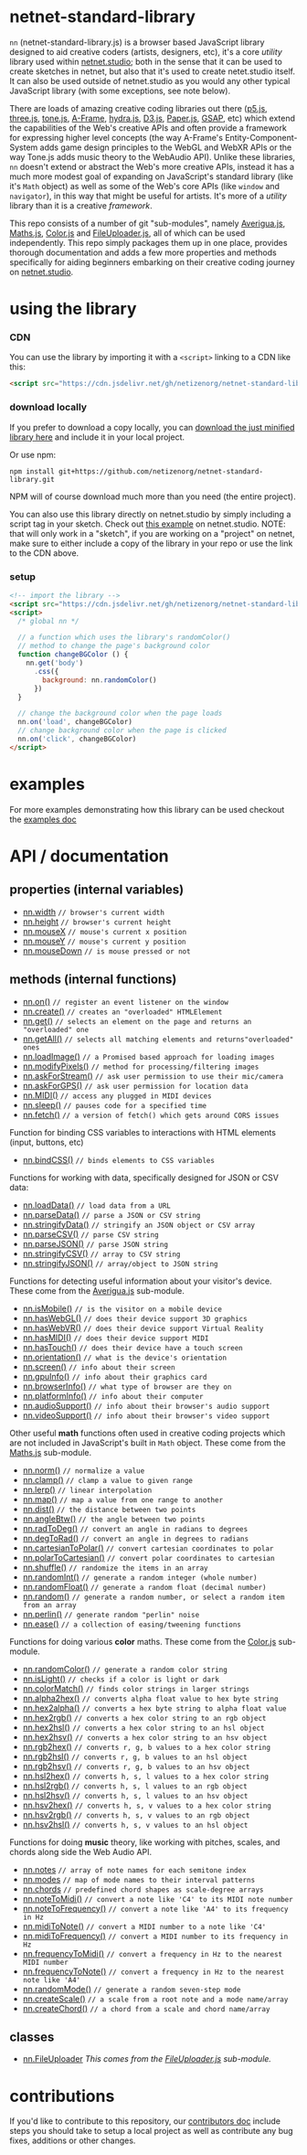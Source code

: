 # netnet-standard-library

`nn` (netnet-standard-library.js) is a browser based JavaScript library designed to aid creative coders (artists, designers, etc), it's a core *utility* library used within [netnet.studio](https://netnet.studio); both in the sense that it can be used to create sketches in netnet, but also that it's used to create netet.studio itself. It can also be used outside of netnet.studio as you would any other typical JavaScript library (with some exceptions, see note below).

There are loads of amazing creative coding libraries out there ([p5.js](https://p5js.org/), [three.js](https://threejs.org/), [tone.js](https://tonejs.github.io/), [A-Frame](https://aframe.io/), [hydra.js](https://hydra.ojack.xyz/?sketch_id=example_11), [D3.js](https://d3js.org/), [Paper.js](http://paperjs.org/), [GSAP](https://gsap.com/), etc) which extend the capabilities of the Web's creative APIs and often provide a framework for expressing higher level concepts (the way A-Frame's Entity-Component-System adds game design principles to the WebGL and WebXR APIs or the way Tone.js adds music theory to the WebAudio API). Unlike these libraries, `nn` doesn't extend or abstract the Web's more creative APIs, instead it has a much more modest goal of expanding on JavaScript's standard library (like it's `Math` object) as well as some of the Web's core APIs (like `window` and `navigator`), in this way that might be useful for artists. It's more of a *utility* library than it is a creative *framework*.

This repo consists of a number of git "sub-modules", namely [Averigua.js](https://github.com/nbriz/Averigua),  [Maths.js](https://github.com/nbriz/Maths), [Color.js](https://github.com/nbriz/Color) and [FileUploader.js](https://github.com/nbriz/FileUploader), all of which can be used independently. This repo simply packages them up in one place, provides thorough documentation and adds a few more properties and methods specifically for aiding beginners embarking on their creative coding journey on [netnet.studio](https://netnet.studio).

# using the library

### CDN

You can use the library by importing it with a `<script>` linking to a CDN like this:

```html
<script src="https://cdn.jsdelivr.net/gh/netizenorg/netnet-standard-library/build/nn.min.js"></script>
```

### download locally

If you prefer to download a copy locally, you can [download the just minified library here](https://raw.githubusercontent.com/netizenorg/netnet-standard-library/main/build/nn.min.js) and include it in your local project.

Or use npm:
```
npm install git+https://github.com/netizenorg/netnet-standard-library.git
```
NPM will of course download much more than you need (the entire project).

You can also use this library directly on netnet.studio by simply including a script tag in your sketch. Check out [this example](https://netnet.studio/?layout=dock-left#code/eJyFkc1ugzAQhO88xTQXICrwAoRDeuhzGNs1bswuso0qVPXdy09FSXro0bsz38zK9VNRwPYD+4jYaTjbeuEnFEWT1EF6O0QELy8norK3VL6HU1NX22JXNAlQnWEct8KBCOcqWUYVBN5GktEy4aOzssMYdDgGpQFekOL+hR37LN9svY4dK0SG7AQZvToGYfQsb4W8Gc8jKcjFMzv2jE19fV1hyHJ8zlvMjUqjY5a2rKY0L0OcnC4PnMuieKzx9XPCocFj9HyTpr0bHAsVkjWOKUuXZ/p83ym/Y/7DswHSWXnT6he6Dv5S9y/5Blp1mE4=) on netnet.studio. NOTE: that will only work in a "sketch", if you are working on a "project" on netnet, make sure to either include a copy of the library in your repo or use the link to the CDN above.

### setup

```html
<!-- import the library -->
<script src="https://cdn.jsdelivr.net/gh/netizenorg/netnet-standard-library/build/nn.min.js"></script>
<script>
  /* global nn */

  // a function which uses the library's randomColor()
  // method to change the page's background color
  function changeBGColor () {
    nn.get('body')
      .css({
        background: nn.randomColor()
      })
  }

  // change the background color when the page loads
  nn.on('load', changeBGColor)
  // change background color when the page is clicked
  nn.on('click', changeBGColor)
</script>
```

# examples

For more examples demonstrating how this library can be used checkout the [examples doc](docs/examples.md)

<!-- ![docs/randomColor.gif](docs/randomColor.gif) -->

# API / documentation

## properties (internal variables)

- [nn.width](docs/API.md#width) `// browser's current width`
- [nn.height](docs/API.md#height) `// browser's current height`
- [nn.mouseX](docs/API.md#mouseX) `// mouse's current x position`
- [nn.mouseY](docs/API.md#mouseY) `// mouse's current y position`
- [nn.mouseDown](docs/API.md#mouseDown) `// is mouse pressed or not`

## methods (internal functions)

- [nn.on()](docs/API.md#on) `// register an event listener on the window`  
- [nn.create()](docs/API.md#create) `// creates an "overloaded" HTMLElement`
- [nn.get()](docs/API.md#get) `// selects an element on the page and returns an "overloaded" one`
- [nn.getAll()](docs/API.md#getAll) `// selects all matching elements and returns"overloaded" ones`
- [nn.loadImage()](docs/API.md#loadImage) `// a Promised based approach for loading images`
- [nn.modifyPixels()](docs/API.md#modifyPixels) `// method for processing/filtering images`
- [nn.askForStream()](docs/API.md#askForStream) `// ask user permission to use their mic/camera`  
- [nn.askForGPS()](docs/API.md#askForGPS) `// ask user permission for location data`
- [nn.MIDI()](docs/API.md#askFor) `// access any plugged in MIDI devices`  
- [nn.sleep()](docs/API.md#sleep) `// pauses code for a specified time`
- [nn.fetch()](docs/API.md#fetch) `// a version of fetch() which gets around CORS issues`

Function for binding CSS variables to interactions with HTML elements (input, buttons, etc)

- [nn.bindCSS()](docs/API.md#bindCSS) `// binds elements to CSS variables`

Functions for working with data, specifically designed for JSON or CSV data:

- [nn.loadData()](docs/API.md#loadData) `// load data from a URL`
- [nn.parseData()](docs/API.md#parseData) `// parse a JSON or CSV string`
- [nn.stringifyData()](docs/API.md#stringifyData) `// stringify an JSON object or CSV array`
- [nn.parseCSV()](docs/API.md#parseCSV) `// parse CSV string`
- [nn.parseJSON()](docs/API.md#parseJSON) `// parse JSON string`
- [nn.stringifyCSV()](docs/API.md#stringifyCSV) `// array to CSV string`
- [nn.stringifyJSON()](docs/API.md#stringifyJSON) `// array/object to JSON string`

Functions for detecting useful information about your visitor's device. These come from the [Averigua.js](https://github.com/nbriz/Averigua) sub-module.

- [nn.isMobile()](docs/API.md#isMobile) `// is the visitor on a mobile device`
- [nn.hasWebGL()](docs/API.md#hasWebGL) `// does their device support 3D graphics`
- [nn.hasWebVR()](docs/API.md#hasWebVR) `// does their device support Virtual Reality`
- [nn.hasMIDI()](docs/API.md#hasMIDI) `// does their device support MIDI`
- [nn.hasTouch()](docs/API.md#hasTouch) `// does their device have a touch screen`
- [nn.orientation()](docs/API.md#orientation) `// what is the device's orientation`
- [nn.screen()](docs/API.md#screen) `// info about their screen`
- [nn.gpuInfo()](docs/API.md#gpuInfo) `// info about their graphics card`
- [nn.browserInfo()](docs/API.md#browserInfo) `// what type of browser are they on`
- [nn.platformInfo()](docs/API.md#platformInfo) `// info about their computer`
- [nn.audioSupport()](docs/API.md#audioSupport) `// info about their browser's audio support`
- [nn.videoSupport()](docs/API.md#videoSupport) `// info about their browser's video support`

Other useful **math** functions often used in creative coding projects which are not included in JavaScript's built in `Math` object. These come from the [Maths.js](https://github.com/nbriz/Maths) sub-module.

- [nn.norm()](docs/API.md#norm) `// normalize a value`
- [nn.clamp()](docs/API.md#clamp) `// clamp a value to given range`
- [nn.lerp()](docs/API.md#lerp) `// linear interpolation`
- [nn.map()](docs/API.md#map) `// map a value from one range to another`
- [nn.dist()](docs/API.md#dist) `// the distance between two points`
- [nn.angleBtw()](docs/API.md#angleBtw) `// the angle between two points`
- [nn.radToDeg()](docs/API.md#radToDeg) `// convert an angle in radians to degrees`
- [nn.degToRad()](docs/API.md#degToRad) `// convert an angle in degrees to radians`
- [nn.cartesianToPolar()](docs/API.md#cartesianToPolar) `// convert cartesian coordinates to polar`
- [nn.polarToCartesian()](docs/API.md#polarToCartesian) `// convert polar coordinates to cartesian`
- [nn.shuffle()](docs/API.md#shuffle) `// randomize the items in an array`
- [nn.randomInt()](docs/API.md#randomInt) `// generate a random integer (whole number)`
- [nn.randomFloat()](docs/API.md#randomFloat) `// generate a random float (decimal number)`
- [nn.random()](docs/API.md#random) `// generate a random number, or select a random item from an array`
- [nn.perlin()](docs/API.md#perlin) `// generate random "perlin" noise`
- [nn.ease()](docs/API.md#ease) `// a collection of easing/tweening functions`

Functions for doing various **color** maths. These come from the [Color.js](https://github.com/nbriz/Color) sub-module.

- [nn.randomColor()](docs/API.md#randomColor) `// generate a random color string`
- [nn.isLight()](docs/API.md#isLight) `// checks if a color is light or dark`
- [nn.colorMatch()](docs/API.md#colorMatch) `// finds color strings in larger strings`
- [nn.alpha2hex()](docs/API.md#alpha2hex) `// converts alpha float value to hex byte string`
- [nn.hex2alpha()](docs/API.md#hex2alpha) `// converts a hex byte string to alpha float value`
- [nn.hex2rgb()](docs/API.md#hex2rgb) `// converts a hex color string to an rgb object`
- [nn.hex2hsl()](docs/API.md#hex2hsl) `// converts a hex color string to an hsl object`
- [nn.hex2hsv()](docs/API.md#hex2hsv) `// converts a hex color string to an hsv object`
- [nn.rgb2hex()](docs/API.md#rgb2hex) `// converts r, g, b values to a hex color string`
- [nn.rgb2hsl()](docs/API.md#rgb2hsl) `// converts r, g, b values to an hsl object`
- [nn.rgb2hsv()](docs/API.md#rgb2hsv) `// converts r, g, b values to an hsv object`
- [nn.hsl2hex()](docs/API.md#hsl2hex) `// converts h, s, l values to a hex color string`
- [nn.hsl2rgb()](docs/API.md#hsl2rgb) `// converts h, s, l values to an rgb object`
- [nn.hsl2hsv()](docs/API.md#hsl2hsv) `// converts h, s, l values to an hsv object`
- [nn.hsv2hex()](docs/API.md#hsv2hex) `// converts h, s, v values to a hex color string`
- [nn.hsv2rgb()](docs/API.md#hsv2rgb) `// converts h, s, v values to an rgb object`
- [nn.hsv2hsl()](docs/API.md#hsv2hsl) `// converts h, s, v values to an hsl object`

Functions for doing **music** theory, like working with pitches, scales, and chords along side the Web Audio API.

- [nn.notes](docs/API.md#notes) `// array of note names for each semitone index`
- [nn.modes](docs/API.md#modes) `// map of mode names to their interval patterns`
- [nn.chords](docs/API.md#chords) `// predefined chord shapes as scale‐degree arrays`
- [nn.noteToMidi()](docs/API.md#notetomidi) `// convert a note like 'C4' to its MIDI note number`
- [nn.noteToFrequency()](docs/API.md#notetofrequency) `// convert a note like 'A4' to its frequency in Hz`
- [nn.midiToNote()](docs/API.md#miditonote) `// convert a MIDI number to a note like 'C4'`
- [nn.midiToFrequency()](docs/API.md#miditofrequency) `// convert a MIDI number to its frequency in Hz`
- [nn.frequencyToMidi()](docs/API.md#frequencytomidi) `// convert a frequency in Hz to the nearest MIDI number`
- [nn.frequencyToNote()](docs/API.md#frequencytonote) `// convert a frequency in Hz to the nearest note like 'A4'`
- [nn.randomMode()](docs/API.md#randommode) `// generate a random seven-step mode`
- [nn.createScale()](docs/API.md#createscale) `// a scale from a root note and a mode name/array`
- [nn.createChord()](docs/API.md#createchord) `// a chord from a scale and chord name/array`


## classes

- [nn.FileUploader](docs/API.md#FileUploader) *This comes from the [FileUploader.js](https://github.com/nbriz/FileUploader) sub-module.*

# contributions

If you'd like to contribute to this repository, our [contributors doc](docs/contribute.md) include steps you should take to setup a local project as well as contribute any bug fixes, additions or other changes.
